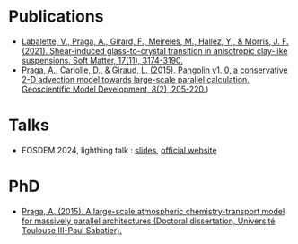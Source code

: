 # Publications

-   [Labalette, V., Praga, A., Girard, F., Meireles, M., Hallez, Y., &
    Morris, J. F. (2021). Shear-induced glass-to-crystal transition in
    anisotropic clay-like suspensions. Soft Matter, 17(11),
    3174-3190.](https://doi.org/10.1039/D0SM02081H)
-   [Praga, A., Cariolle, D., & Giraud, L. (2015). Pangolin v1. 0, a
    conservative 2-D advection model towards large-scale parallel
    calculation. Geoscientific Model Development, 8(2),
    205-220.](https://doi.org/10.5194/gmd-8-205-2015))

# Talks

- FOSDEM 2024, lighthing talk : [slides](/slides/fosdem2024), [official website](https://fosdem.org/2024/schedule/event/fosdem-2024-3058-nix-for-genetics-powering-a-bioinformatics-pipeline/)

# PhD

-   [Praga, A. (2015). A large-scale atmospheric chemistry-transport
    model for massively parallel architectures (Doctoral dissertation,
    Université Toulouse III-Paul
    Sabatier).](https://hal.inria.fr/tel-01178394/)
